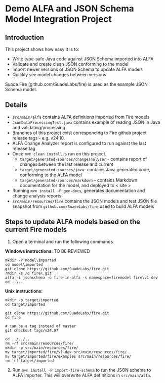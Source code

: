 Demo ALFA and JSON Schema Model Integration Project
===================================================

Introduction
------------
This project shows how easy it is to:
- Write type-safe Java code against JSON Schema imported into ALFA
- Validate and create clean JSON conforming to the model
- Import newer versions of JSON Schema to update ALFA models
- Quickly see model changes between versions 

Suade Fire (github.com/SuadeLabs/fire) is used as the example JSON Schema model.  

Details
-------

- `src/main/alfa` contains ALFA definitions imported from Fire models
- `JsonDataProcessingTest.java` contains example of reading JSON in Java and validating/processing.
- Branches of this project exist corresponding to Fire github project release tags - e.g. v24.10. 
- ALFA Change Analyzer report is configured to run against the last release tag.
- Once `mvn clean install` is run on this project.
  - `target/generated-sources/changeanalyzer` - contains report of changes between the last release and current
  - `target/generated-sources/java`- contains Java generated code, conforming to the ALFA model 
  - `target/generated-sources/markdown` - contains Markdown documentation for the model, and deployed to < site >
- Running `mvn install -P gen-docs`, generates documentation and change analysis reports
- `src/main/resources/fire` contains the JSON models and test JSON file snapshot from `github.com/SuadeLabs/fire` used to build ALFA models

Steps to update ALFA models based on the current Fire models
------------------------------------------------------------

1. Open a terminal and run the following commands

**Windows instructions:** 
TO BE REVIEWED
```
mkdir -P model\imported
cd model\imported
git clone https://github.com/SuadeLabs/fire.git
rmdir /s /q fire\.git
alfa -i jsonschema -o fire-in-alfa -s namespace=firemodel fire\v1-dev
cd ..\..
```

**Unix instructions:**
```
mkdir -p target/imported
cd target/imported

git clone https://github.com/SuadeLabs/fire.git
cd fire

# can be a tag instead of master
git checkout tags/v24.07

cd ../../..
rm -rf src/main/resources/fire/
mkdir -p src/main/resources/fire/
mv target/imported/fire/v1-dev src/main/resources/fire/
mv target/imported/fire/examples src/main/resources/fire/
rm -rf target/imported
```

2. Run `mvn install -P import-fire-schema` to run the JSON schema to ALFA importer.
   This will overwrite ALFA definitions in `src/main/alfa`.

